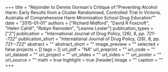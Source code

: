 +++
title = "Rejoinder to Dennis Gorman's Critique of:“Preventing Alcohol Harm: Early Results from a Cluster Randomised, Controlled Trial in Victoria, Australia of Comprehensive Harm Minimisation School Drug Education”"
date = "2015-01-01"
authors = ["Richard Midford", "David R Foxcroft", "Helen Cahill", "Robyn Ramsden", "Leanne Lester"]
publication_types = ["2"]
publication = "International Journal of Drug Policy, (26), 8, _pp. 721--722_"
publication_short = "International Journal of Drug Policy, (26), 8, _pp. 721--722_"
abstract = ""
abstract_short = ""
image_preview = ""
selected = false
projects = []
tags = []
url_pdf = "NA"
url_preprint = ""
url_code = ""
url_dataset = ""
url_project = ""
url_slides = ""
url_video = ""
url_poster = ""
url_source = ""
math = true
highlight = true
[header]
image = ""
caption = ""
+++
